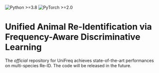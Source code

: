 ![Python >=3.8](https://img.shields.io/badge/Python->=3.8-yellow.svg)
![PyTorch >=2.0](https://img.shields.io/badge/PyTorch->=2.0-blue.svg)

# Unified Animal Re-Identification via Frequency-Aware Discriminative Learning

The *official* repository for UniFreq achieves state-of-the-art performances on multi-species Re-ID. The code will be released in the future.
